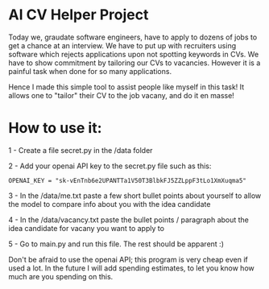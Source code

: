 # AI CV Helper Project
Today we, graudate software engineers, have to apply to dozens of jobs to get a chance at an interview. We have to put up with recruiters using software which
rejects applications upon not spotting keywords in CVs. We have to show commitment by tailoring our CVs to vacancies. However it is a painful task when done for
so many applications.

Hence I made this simple tool to assist people like myself in this task! It allows one to "tailor" their CV to the job vacany, and do it en masse!

# How to use it:
1 - Create a file secret.py in the /data folder

2 - Add your openai API key to the secret.py file such as this:

    OPENAI_KEY = "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"

3 - In the /data/me.txt paste a few short bullet points about yourself to allow the model to compare info about you with the idea candidate

4 - In the /data/vacancy.txt paste the bullet points / paragraph about the idea candidate for vacany you want to apply to

5 - Go to main.py and run this file. The rest should be apparent :)

Don't be afraid to use the openai API; this program is very cheap even if used a lot. In the future I will add spending estimates, to let you know how much are you
spending on this.
